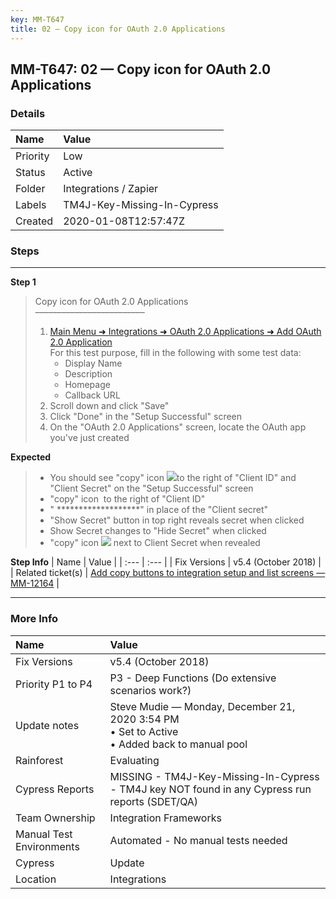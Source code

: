 ```yaml
---
key: MM-T647
title: 02 — Copy icon for OAuth 2.0 Applications
---
```


## MM-T647: 02 — Copy icon for OAuth 2.0 Applications

### Details

| Name     | Value                       |
| :------- | :-------------------------- |
| Priority | Low                         |
| Status   | Active                      |
| Folder   | Integrations / Zapier       |
| Labels   | TM4J-Key-Missing-In-Cypress |
| Created  | 2020-01-08T12:57:47Z        |

### Steps

<hr/>

**Step 1**

> <article>Copy icon for OAuth 2.0 Applications<br>–––––––––––––––––––––––––<ol><li><a href="https://postgres.test.mattermost.com/webhooks/integrations/oauth2-apps/add">Main Menu ➜ Integrations ➜ OAuth 2.0 Applications ➜ Add OAuth 2.0 Application</a><br>For this test purpose, fill in the following with some test data:<ul><li>Display Name</li><li>Description</li><li>Homepage</li><li>Callback URL</li></ul></li><li>Scroll down and click "Save"</li><li>Click "Done" in the "Setup Successful" screen</li><li>On the "OAuth 2.0 Applications" screen, locate the OAuth app you've just created</li></ol></article>

**Expected**

> <article><ul><li>You should see "copy" icon <img src="https://smartbear-tm4j-prod-us-west-2-attachment-rich-text.s3.us-west-2.amazonaws.com/embedded-f3277290f945470c4add5d21ef3dc7ca7b74388fc7152bfb6b99ae58c66a95a8-1578653468807-1578653468807.png" class="fr-fic fr-dii">to the right of "Client ID" and "Client Secret" on the "Setup Successful" screen</li><li>"copy" icon &nbsp;to the right of "Client ID"</li><li>" *******************" in place of the "Client secret"</li><li>"Show Secret" button in top right reveals secret when clicked</li><li>Show Secret changes to "Hide Secret" when clicked</li><li>"copy" icon <img src="https://smartbear-tm4j-prod-us-west-2-attachment-rich-text.s3.us-west-2.amazonaws.com/embedded-f3277290f945470c4add5d21ef3dc7ca7b74388fc7152bfb6b99ae58c66a95a8-1578653537307-1578653537307.png" class="fr-fic fr-dii">&nbsp;next to Client Secret when revealed</li></ul></article>

**Step Info**
| Name | Value |
| :--- | :--- |
| Fix Versions | v5.4 (October 2018) |
| Related ticket(s) | <a href="https://mattermost.atlassian.net/browse/MM-12164" rel="noopener noreferrer" target="_blank">Add copy buttons to integration setup and list screens — MM-12164</a> |

<hr/>

### More Info

| Name                     | Value                                                                                             |
| :----------------------- | :------------------------------------------------------------------------------------------------ |
| Fix Versions             | v5.4 (October 2018)                                                                               |
| Priority P1 to P4        | P3 - Deep Functions (Do extensive scenarios work?)                                                |
| Update notes             | Steve Mudie — Monday, December 21, 2020 3:54 PM<br>• Set to Active<br>• Added back to manual pool |
| Rainforest               | Evaluating                                                                                        |
| Cypress Reports          | MISSING - TM4J-Key-Missing-In-Cypress - TM4J key NOT found in any Cypress run reports (SDET/QA)   |
| Team Ownership           | Integration Frameworks                                                                            |
| Manual Test Environments | Automated - No manual tests needed                                                                |
| Cypress                  | Update                                                                                            |
| Location                 | Integrations                                                                                      |
